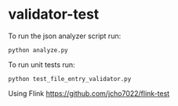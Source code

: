 # validator-test

To run the json analyzer script run:
```
python analyze.py
```

To run unit tests run:
```
python test_file_entry_validator.py
```


Using Flink 
https://github.com/jcho7022/flink-test
